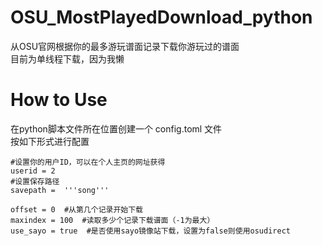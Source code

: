 # OSU_MostPlayedDownload_python
从OSU官网根据你的最多游玩谱面记录下载你游玩过的谱面  
目前为单线程下载，因为我懒   

# How to Use  
在python脚本文件所在位置创建一个 config.toml 文件  
按如下形式进行配置  

```
#设置你的用户ID，可以在个人主页的网址获得   
userid = 2  
#设置保存路径   
savepath =  '''song'''  

offset = 0  #从第几个记录开始下载   
maxindex = 100  #读取多少个记录下载谱面（-1为最大）
use_sayo = true  #是否使用sayo镜像站下载，设置为false则使用osudirect
```
